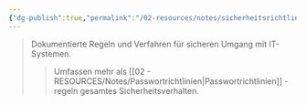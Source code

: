 ```yaml
---
{"dg-publish":true,"permalink":"/02-resources/notes/sicherheitsrichtlinien/","tags":["it-sicherheit/organisatorisch"],"noteIcon":"","updated":"2025-09-05T10:12:30.000+02:00"}
---
```


>Dokumentierte Regeln und Verfahren für sicheren Umgang mit IT-Systemen.
>>Umfassen mehr als [[02 - RESOURCES/Notes/Passwortrichtlinien\|Passwortrichtlinien]] - regeln gesamtes Sicherheitsverhalten.
